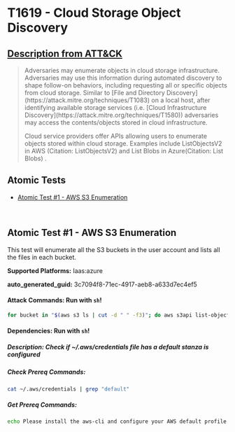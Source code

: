# T1619 - Cloud Storage Object Discovery
## [Description from ATT&CK](https://attack.mitre.org/techniques/T1619)
<blockquote>Adversaries may enumerate objects in cloud storage infrastructure. Adversaries may use this information during automated discovery to shape follow-on behaviors, including requesting all or specific objects from cloud storage.  Similar to [File and Directory Discovery](https://attack.mitre.org/techniques/T1083) on a local host, after identifying available storage services (i.e. [Cloud Infrastructure Discovery](https://attack.mitre.org/techniques/T1580)) adversaries may access the contents/objects stored in cloud infrastructure.

Cloud service providers offer APIs allowing users to enumerate objects stored within cloud storage. Examples include ListObjectsV2 in AWS (Citation: ListObjectsV2) and List Blobs in Azure(Citation: List Blobs) .</blockquote>

## Atomic Tests

- [Atomic Test #1 - AWS S3 Enumeration](#atomic-test-1---aws-s3-enumeration)


<br/>

## Atomic Test #1 - AWS S3 Enumeration
This test will enumerate all the S3 buckets in the user account and lists all the files in each bucket.

**Supported Platforms:** Iaas:azure


**auto_generated_guid:** 3c7094f8-71ec-4917-aeb8-a633d7ec4ef5






#### Attack Commands: Run with `sh`! 


```sh
for bucket in "$(aws s3 ls | cut -d " " -f3)"; do aws s3api list-objects-v2 --bucket $bucket --output text; done
```




#### Dependencies:  Run with `sh`!
##### Description: Check if ~/.aws/credentials file has a default stanza is configured
##### Check Prereq Commands:
```sh
cat ~/.aws/credentials | grep "default"
```
##### Get Prereq Commands:
```sh
echo Please install the aws-cli and configure your AWS default profile using: aws configure
```




<br/>
